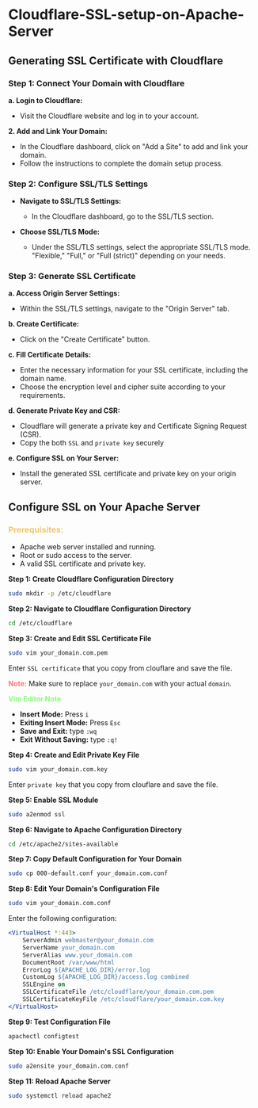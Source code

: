 # Cloudflare-SSL-setup-on-Apache-Server

## **Generating SSL Certificate with Cloudflare**

### Step 1: Connect Your Domain with Cloudflare

 **a. Login to Cloudflare:**
   - Visit the Cloudflare website and log in to your account.

**2. Add and Link Your Domain:**
   - In the Cloudflare dashboard, click on "Add a Site" to add and link your domain.
   - Follow the instructions to complete the domain setup process.

### Step 2: Configure SSL/TLS Settings

- **Navigate to SSL/TLS Settings:**
   - In the Cloudflare dashboard, go to the SSL/TLS section.

- **Choose SSL/TLS Mode:**
   - Under the SSL/TLS settings, select the appropriate SSL/TLS mode. "Flexible," "Full," or "Full (strict)" depending on your needs.

### Step 3: Generate SSL Certificate

**a. Access Origin Server Settings:**
   - Within the SSL/TLS settings, navigate to the "Origin Server" tab.

**b. Create Certificate:**
   - Click on the "Create Certificate" button.

**c. Fill Certificate Details:**
   - Enter the necessary information for your SSL certificate, including the domain name.
   - Choose the encryption level and cipher suite according to your requirements.

**d. Generate Private Key and CSR:**
   - Cloudflare will generate a private key and Certificate Signing Request (CSR).
   - Copy the both `SSL` and `private key` securely

**e. Configure SSL on Your Server:**
   - Install the generated SSL certificate and private key on your origin server.


## Configure SSL on Your Apache Server

<H3><span style="color: #f0c571;">Prerequisites:</span></H5>

- Apache web server installed and running.
- Root or sudo access to the server.
- A valid SSL certificate and private key.

**Step 1: Create Cloudflare Configuration Directory**
```bash
sudo mkdir -p /etc/cloudflare
```

**Step 2: Navigate to Cloudflare Configuration Directory**
```bash
cd /etc/cloudflare
```

**Step 3: Create and Edit SSL Certificate File**
```bash
sudo vim your_domain.com.pem
```
Enter `SSL certificate` that you copy from clouflare and save the file.

<span style="color: #fa7878;">**Note:**</span>
Make sure to replace `your_domain.com` with your actual `domain`.



<span style="color: #89fa78;">**Vim Editor Note**</span>
- **Insert Mode:** Press `i`
- **Exiting Insert Mode:** Press `Esc`
- **Save and Exit:** type `:wq`
- **Exit Without Saving:** type `:q!`



**Step 4: Create and Edit Private Key File**
```bash
sudo vim your_domain.com.key
```
Enter `private key` that you copy from clouflare and save the file.

**Step 5: Enable SSL Module**
```bash
sudo a2enmod ssl
```

**Step 6: Navigate to Apache Configuration Directory**
```bash
cd /etc/apache2/sites-available
```

**Step 7: Copy Default Configuration for Your Domain**
```bash
sudo cp 000-default.conf your_domain.com.conf
```

**Step 8: Edit Your Domain's Configuration File**
```bash
sudo vim your_domain.com.conf
```
Enter the following configuration:
```apache
<VirtualHost *:443>
    ServerAdmin webmaster@your_domain.com
    ServerName your_domain.com
    ServerAlias www.your_domain.com
    DocumentRoot /var/www/html
    ErrorLog ${APACHE_LOG_DIR}/error.log
    CustomLog ${APACHE_LOG_DIR}/access.log combined
    SSLEngine on
    SSLCertificateFile /etc/cloudflare/your_domain.com.pem
    SSLCertificateKeyFile /etc/cloudflare/your_domain.com.key
</VirtualHost>
```

**Step 9: Test Configuration File**
```bash
apachectl configtest
```
**Step 10: Enable Your Domain's SSL Configuration**
```bash
sudo a2ensite your_domain.com.conf
```

**Step 11: Reload Apache Server**
```bash
sudo systemctl reload apache2
```

